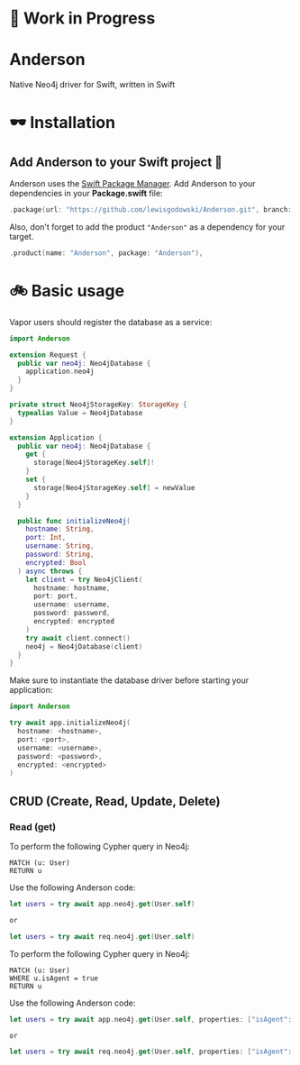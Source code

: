 # 🚨 Work in Progress
# Anderson
Native Neo4j driver for Swift, written in Swift

# 🕶 Installation

## Add Anderson to your Swift project 🚀

Anderson uses the [Swift Package Manager](https://swift.org/getting-started/#using-the-package-manager). Add Anderson to your dependencies in your **Package.swift** file:

```swift
.package(url: "https://github.com/lewisgodowski/Anderson.git", branch: "develop")
```

Also, don't forget to add the product `"Anderson"` as a dependency for your target.

```swift
.product(name: "Anderson", package: "Anderson"),
```

# 🚲 Basic usage

Vapor users should register the database as a service:

```swift
import Anderson

extension Request {
  public var neo4j: Neo4jDatabase {
    application.neo4j
  }
}

private struct Neo4jStorageKey: StorageKey {
  typealias Value = Neo4jDatabase
}

extension Application {
  public var neo4j: Neo4jDatabase {
    get {
      storage[Neo4jStorageKey.self]!
    }
    set {
      storage[Neo4jStorageKey.self] = newValue
    }
  }

  public func initializeNeo4j(
    hostname: String,
    port: Int,
    username: String,
    password: String,
    encrypted: Bool
  ) async throws {
    let client = try Neo4jClient(
      hostname: hostname,
      port: port,
      username: username,
      password: password,
      encrypted: encrypted
    )
    try await client.connect()
    neo4j = Neo4jDatabase(client)
  }
}
```

Make sure to instantiate the database driver before starting your application:

```swift
import Anderson

try await app.initializeNeo4j(
  hostname: <hostname>,
  port: <port>,
  username: <username>,
  password: <password>,
  encrypted: <encrypted>
)
```

## CRUD (Create, Read, Update, Delete)

### Read (get)

To perform the following Cypher query in Neo4j:

```cypher
MATCH (u: User)
RETURN u
```

Use the following Anderson code:

```swift
let users = try await app.neo4j.get(User.self)

or

let users = try await req.neo4j.get(User.self)
```

To perform the following Cypher query in Neo4j:

```cypher
MATCH (u: User)
WHERE u.isAgent = true
RETURN u
```

Use the following Anderson code:

```swift
let users = try await app.neo4j.get(User.self, properties: ["isAgent": true])

or

let users = try await req.neo4j.get(User.self, properties: ["isAgent": true])
```

